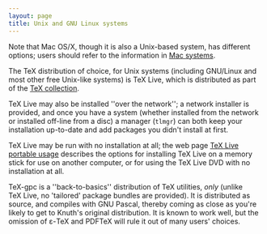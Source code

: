 ```yaml
---
layout: page
title: Unix and GNU Linux systems
---
```


  Note that Mac OS/X, though it is also a Unix-based system, has
  different options; users should refer to the information in
  [Mac systems](./FAQ-sysmac.html).

The TeX distribution of choice, for Unix systems (including
GNU/Linux and most other free Unix-like systems) is TeX&nbsp;Live,
which is distributed as part of the [TeX collection](./FAQ-CD.html).

TeX&nbsp;Live may also be installed ''over the network''; a network
installer is provided, and once you have a system (whether installed
from the network or installed off-line from a disc) a manager
(`tlmgr`) can both keep your installation up-to-date and add
packages you didn't install at first.

TeX&nbsp;Live may be run with no installation at all; the web page 
[TeX&nbsp;Live portable usage](http://www.tug.org/texlive/portable.html)
describes the options for installing TeX&nbsp;Live on a memory stick for
use on another computer, or for using the TeX&nbsp;Live DVD with
no installation at all.

TeX-gpc is a ''back-to-basics'' distribution of TeX utilities,
_only_ (unlike TeX&nbsp;Live, no 'tailored' package bundles are
provided).  It is distributed as source, and compiles with GNU
Pascal, thereby coming as close as you're likely to get to Knuth's original
distribution.  It is known to work well, but the omission of &epsilon;-TeX
and PDFTeX will rule it out of many users' choices.

